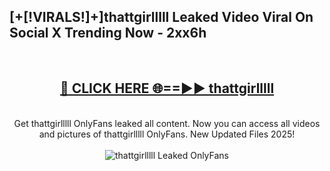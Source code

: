 <h2>[+[!VIRALS!]+]thattgirlllll Leaked Video Viral On Social X Trending Now - 2xx6h</h2>
<br>
<div align="center">
<h2><a href="https://libra.edu.pl?thattgirlllll" rel="nofollow">🔴 CLICK HERE 🌐==►► thattgirlllll</a></h2>
<br>
Get thattgirlllll OnlyFans leaked all content. Now you can access all videos and pictures of thattgirlllll OnlyFans. New Updated Files 2025!
<br>
<br>
<a href="https://libra.edu.pl?thattgirlllll" rel="nofollow" data-target="animated-image.originalLink"><img src="https://i.ibb.co.com/WyWwxjT/player-gif2.gif" alt="thattgirlllll Leaked OnlyFans" style="max-width: 100%; display: inline-block;" data-target="animated-image.originalImage"></a>
</div>
<br>